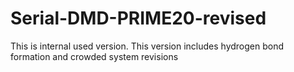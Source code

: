 # Serial-DMD-PRIME20-revised
This is internal used version. This version includes hydrogen bond formation and crowded system revisions
